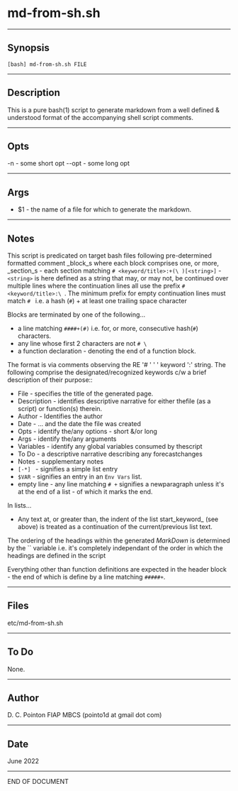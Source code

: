 # md-from-sh.sh 

---

## Synopsis

    [bash] md-from-sh.sh FILE 


---

## Description

This is a pure bash(1) script to generate markdown from a well defined & understood format of the accompanying shell script comments. 


---

## Opts


-n  - some short opt
--opt  - some long opt


---

## Args

- $1  - the name of a file for which to  generate the markdown.


---

## Notes

This script is predicated on target bash files following pre-determined formatted comment _block_s where each block comprises one, or more, _section_s - each section matching `# <keyword/title>:+(\ )[<string>]` - `<string>` is here defined as a string that may, or may not, be continued over multiple lines where the continuation lines all use the prefix `# <keyword/title>:\ `. The minimum prefix for empty continuation lines must match `# ` i.e. a hash (`#`) + at least one trailing space character 

Blocks are terminated by one of the following... 
- a line matching `####+(#)` i.e. for, or more, consecutive hash(`#`) characters. 
- any line whose first 2 characters are not `# \ `
- a function declaration - denoting the end of a function block.

The format is via comments observing the RE '# ' ' ' keyword ':' string. The following comprise the designated/recognized keywords c/w a brief description of their purpose:: 
- File        - specifies the title of the generated page.
- Description - identifies descriptive narrative for either thefile (as a script) or function(s) therein. 
- Author      - Identifies the author
- Date        - ... and the date the file was created
- Opts        - identify the/any options - short &/or long
- Args        - identify the/any arguments 
- Variables   - identify any global variables consumed by thescript 
- To Do       - a descriptive narrative describing any forecastchanges 
- Notes       - supplementary notes
- `[-*] `     - signifies a simple list entry
- `$VAR`      - signifies an entry in an `Env Vars` list.
- empty line  - any line matching `# +` signifies a newparagraph unless it's at the end of a list - of which it marks the end. 

In lists... 
- Any text at, or greater than, the indent of the list start_keyword_ (see above) is treated as a continuation of the current/previous list text. 

The ordering of the headings within the generated _MarkDown_ is determined by the `` variable i.e. it's completely independant of the order in which the headings are defined in the script 

Everything other than function definitions are expected in the header block - the end of which is define by a line matching `#####+`. 


---

## Files

etc/md-from-sh.sh 


---

## To Do

None. 


---

## Author

D. C. Pointon FIAP MBCS (pointo1d at gmail dot com) 


---

## Date

June 2022 



---
END OF DOCUMENT
